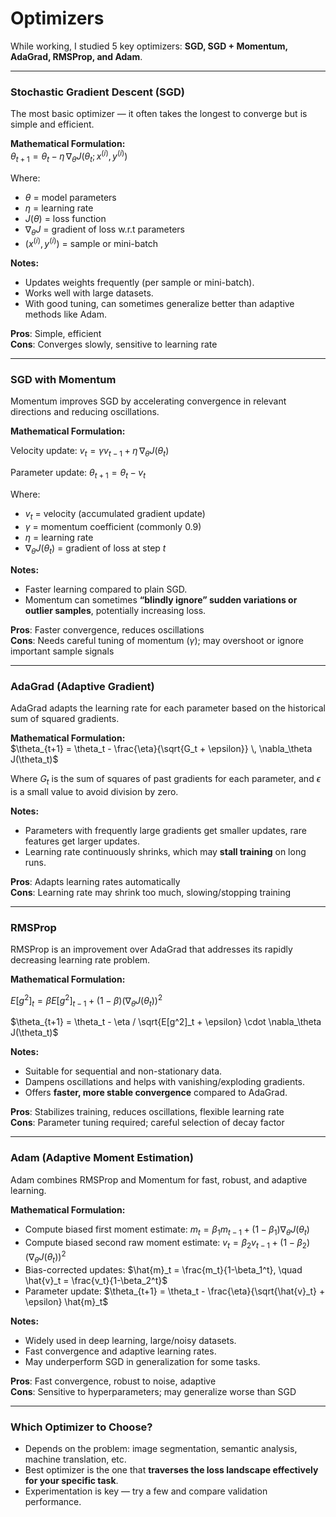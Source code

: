 # Optimizers  

While working, I studied 5 key optimizers: **SGD, SGD + Momentum, AdaGrad, RMSProp, and Adam**.

---

### Stochastic Gradient Descent (SGD)  
The most basic optimizer — it often takes the longest to converge but is simple and efficient.  

**Mathematical Formulation:**  
$\theta_{t+1} = \theta_t - \eta \, \nabla_\theta J(\theta_t; x^{(i)}, y^{(i)})$

Where:  
- $\theta$ = model parameters  
- $\eta$ = learning rate  
- $J(\theta)$ = loss function  
- $\nabla_\theta J$ = gradient of loss w.r.t parameters  
- $(x^{(i)}, y^{(i)})$ = sample or mini-batch  

**Notes:**  
- Updates weights frequently (per sample or mini-batch).  
- Works well with large datasets.  
- With good tuning, can sometimes generalize better than adaptive methods like Adam.  

**Pros**: Simple, efficient  
**Cons**: Converges slowly, sensitive to learning rate  

---

### SGD with Momentum  
Momentum improves SGD by accelerating convergence in relevant directions and reducing oscillations.  

**Mathematical Formulation:**  

Velocity update: $v_t = \gamma v_{t-1} + \eta \, \nabla_\theta J(\theta_t)$  

Parameter update: $\theta_{t+1} = \theta_t - v_t$  

Where:  
- $v_t$ = velocity (accumulated gradient update)  
- $\gamma$ = momentum coefficient (commonly 0.9)  
- $\eta$ = learning rate  
- $\nabla_\theta J(\theta_t)$ = gradient of loss at step $t$  

**Notes:**  
- Faster learning compared to plain SGD.  
- Momentum can sometimes **“blindly ignore” sudden variations or outlier samples**, potentially increasing loss.  

**Pros**: Faster convergence, reduces oscillations  
**Cons**: Needs careful tuning of momentum ($\gamma$); may overshoot or ignore important sample signals  

---

### AdaGrad (Adaptive Gradient)  
AdaGrad adapts the learning rate for each parameter based on the historical sum of squared gradients.  

**Mathematical Formulation:**  
$\theta_{t+1} = \theta_t - \frac{\eta}{\sqrt{G_t + \epsilon}} \, \nabla_\theta J(\theta_t)$  

Where $G_t$ is the sum of squares of past gradients for each parameter, and $\epsilon$ is a small value to avoid division by zero.  

**Notes:**  
- Parameters with frequently large gradients get smaller updates, rare features get larger updates.  
- Learning rate continuously shrinks, which may **stall training** on long runs.  

**Pros**: Adapts learning rates automatically  
**Cons**: Learning rate may shrink too much, slowing/stopping training  

---

### RMSProp  
RMSProp is an improvement over AdaGrad that addresses its rapidly decreasing learning rate problem.  

**Mathematical Formulation:** 

$E[g^2]_t = \beta E[g^2]_{t-1} + (1-\beta) (\nabla_\theta J(\theta_t))^2$  

$\theta_{t+1} = \theta_t - \eta / \sqrt{E[g^2]_t + \epsilon} \cdot \nabla_\theta J(\theta_t)$


**Notes:**  
- Suitable for sequential and non-stationary data.  
- Dampens oscillations and helps with vanishing/exploding gradients.  
- Offers **faster, more stable convergence** compared to AdaGrad.  

**Pros**: Stabilizes training, reduces oscillations, flexible learning rate  
**Cons**: Parameter tuning required; careful selection of decay factor  

---

### Adam (Adaptive Moment Estimation)  
Adam combines RMSProp and Momentum for fast, robust, and adaptive learning.  

**Mathematical Formulation:**  
- Compute biased first moment estimate: $m_t = \beta_1 m_{t-1} + (1-\beta_1) \nabla_\theta J(\theta_t)$  
- Compute biased second raw moment estimate: $v_t = \beta_2 v_{t-1} + (1-\beta_2) (\nabla_\theta J(\theta_t))^2$  
- Bias-corrected updates: $\hat{m}_t = \frac{m_t}{1-\beta_1^t}, \quad \hat{v}_t = \frac{v_t}{1-\beta_2^t}$  
- Parameter update: $\theta_{t+1} = \theta_t - \frac{\eta}{\sqrt{\hat{v}_t} + \epsilon} \hat{m}_t$  

**Notes:**  
- Widely used in deep learning, large/noisy datasets.  
- Fast convergence and adaptive learning rates.  
- May underperform SGD in generalization for some tasks.  

**Pros**: Fast convergence, robust to noise, adaptive  
**Cons**: Sensitive to hyperparameters; may generalize worse than SGD  

---

### Which Optimizer to Choose?  
- Depends on the problem: image segmentation, semantic analysis, machine translation, etc.  
- Best optimizer is the one that **traverses the loss landscape effectively for your specific task**.  
- Experimentation is key — try a few and compare validation performance.


